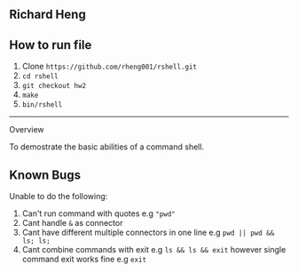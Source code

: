 Richard Heng
---

How to run file
------------

1. Clone `https://github.com/rheng001/rshell.git`
2. `cd rshell`
3. `git checkout hw2`
4. `make`
5. `bin/rshell`

-----
Overview

To demostrate the basic abilities of a command shell. 

Known Bugs
---

Unable to do the following:

1. Can't run command with quotes
    e.g `"pwd"`
2. Cant handle `&` as connector
3. Cant have different multiple connectors in one line
    e.g `pwd || pwd && ls; ls;`
4. Cant combine commands with exit
    e.g `ls && ls && exit`
        however single command exit works fine
        e.g `exit`

